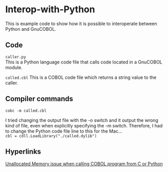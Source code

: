 # Interop-with-Python

This is example code to show how it is possible to interoperate between Python and GnuCOBOL.  


## Code

`caller.py`  
This is a Python language code file that calls code located in a GnuCOBOL module.  

`called.cbl`
This is a COBOL code file which returns a string value to the caller.  


## Compiler commands

`cobc -m called.cbl`  

I tried changing the output file with the -o switch and it output the wrong kind of file, even when explicitly specifying the -m switch. Therefore, I had to change the Python code file line to this for the Mac...  
`cbl = cdll.LoadLibrary("./called.dylib")`


## Hyperlinks

[Unallocated Memory issue when calling COBOL program from C or Python](https://sourceforge.net/p/gnucobol/discussion/help/thread/a85e290dd2/?limit=25)  




